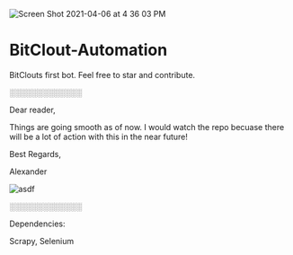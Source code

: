 ![Screen Shot 2021-04-06 at 4 36 03 PM](https://user-images.githubusercontent.com/25471002/113781364-34fc4000-96f6-11eb-9c0f-e8de78a89007.png)


# BitClout-Automation
BitClouts first bot. Feel free to star and contribute.

░░░░░░░░░░░░░

Dear reader,

Things are going smooth as of now. I would watch the repo becuase there will be a lot of action with this in the near future!

Best Regards,

Alexander

![asdf](https://user-images.githubusercontent.com/25471002/113968087-01a1da00-97f8-11eb-97fe-c13e442b54e7.jpeg)


░░░░░░░░░░░░░




Dependencies:

Scrapy,
Selenium
